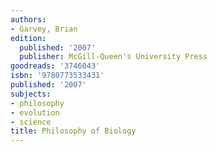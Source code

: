```yaml
---
authors:
- Garvey, Brian
edition:
  published: '2007'
  publisher: McGill-Queen's University Press
goodreads: '3746043'
isbn: '9780773533431'
published: '2007'
subjects:
- philosophy
- evolution
- science
title: Philosophy of Biology
---
```


